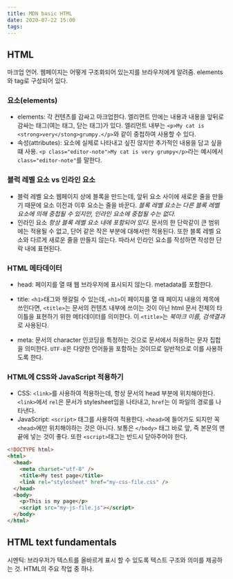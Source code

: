 ```yaml
---
title: MDN basic HTML
date: 2020-07-22 15:00
tags:
---
```


## HTML

마크업 언어. 웹페이지는 어떻게 구조화되어 있는지를 브라우저에게 알려줌. elements와 tag로 구성되어 있다.

### 요소(elements)

- elements: 각 컨텐츠를 감싸고 마크업한다. 엘리먼트 안에는 내용과 내용을 앞뒤로 감싸는 태그(여는 태그, 닫는 태그)가 있다. 엘리먼트 내부는 `<p>My cat is <strong>very</stong>grumpy.</p>`와 같이 중첩하여 사용할 수 있다.
- 속성(attributes): 요소에 실제로 나타내고 싶진 않지만 추가적인 내용을 담고 싶을 떄 사용. `<p class="editor-note">My cat is very grumpy</p>`라는 예시에서 `class="editor-note"`를 말한다.

### 블럭 레벨 요소 vs 인라인 요소

- 블럭 레벨 요소
  웹페이지 상에 블록을 만드는데, 앞뒤 요소 사이에 새로운 줄을 만들기 때문에 요소 이전과 이후 요소는 줄을 바꾼다. _블록 레벨 요소는 다른 블록 레벨 요소에 의해 중첩될 수 있지만, 인라인 요소에 중첩될 수는 없다._
- 인라인 요소
  _항상 블록 레벨 요소 내에 포함되어 있다._ 문서의 한 단락같이 큰 범위에는 적용될 수 없고, 단어 같은 작은 부분에 대해서만 적용된다. 또한 블록 레벨 요소와 다르게 새로운 줄을 만들지 않는다. 따라서 인라인 요소를 작성하면 작성한 단락 내에 표현된다.

### HTML 메타데이터

- head: 페이지를 열 때 웹 브라우저에 표시되지 않는다. metadata를 포함한다.
- title: `<h1>`태그와 헷갈릴 수 있는데, `<h1>`이 페이지를 열 때 페이지 내용의 제목에 쓰인다면, `<title>`는 문서의 컨텐츠 내부에 쓰이는 것이 아닌 html 문서 전체의 타이틀을 표현하기 위한 메타데이터를 의미한다. 이 `<title>`는 _북마크 이름, 검색결과_ 로 사용된다.

- meta: 문서의 character 인코딩을 특정하는 것으로 문서에서 허용하는 문자 집합을 의미한다. `UTF-8`은 다양한 언어들을 포함하는 것이므로 일반적으로 이를 사용하도록 한다.

### HTML에 CSS와 JavaScript 적용하기

- CSS: `<link>`를 사용하여 적용하는데, 항상 문서의 head 부분에 위치해야한다. `<link>`에서 `rel`은 문서가 stylesheet임을 나타내고, `href`는 이 파일의 경로를 나타낸다.
- JavaScript: `<script>` 태그를 사용하여 적용한다. `<head>`에 들어가도 되지만 꼭 `<head>`에만 위치해야하는 것은 아니다. 보통은 `</body>` 태그 바로 앞, 즉 본문의 맨 끝에 넣는 것이 좋다. 또한 `<script>`태그는 반드시 닫아주어야 한다.

```html
<!DOCTYPE html>
<html>
  <head>
    <meta charset="utf-8" />
    <title>My test page</title>
    <link rel="stylesheet" href="my-css-file.css" />
  </head>
  <body>
    <p>This is my page</p>
    <script src="my-js-file.js"></script>
  </body>
</html>
```

## HTML text fundamentals

시멘틱: 브라우저가 텍스트를 올바르게 표시 할 수 있도록 텍스트 구조와 의미를 제공하는 것. HTML의 주요 작업 중 하나.
